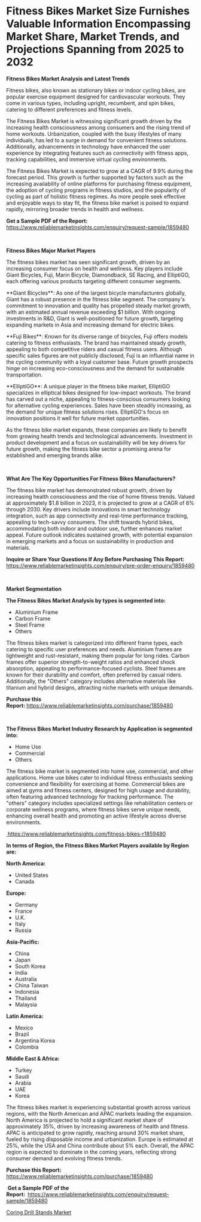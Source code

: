 <p><h1>Fitness Bikes Market Size Furnishes Valuable Information Encompassing Market Share, Market Trends, and Projections Spanning from 2025 to 2032</h1></p><p><strong>Fitness Bikes Market Analysis and Latest Trends</strong></p>
<p><p>Fitness bikes, also known as stationary bikes or indoor cycling bikes, are popular exercise equipment designed for cardiovascular workouts. They come in various types, including upright, recumbent, and spin bikes, catering to different preferences and fitness levels. </p><p>The Fitness Bikes Market is witnessing significant growth driven by the increasing health consciousness among consumers and the rising trend of home workouts. Urbanization, coupled with the busy lifestyles of many individuals, has led to a surge in demand for convenient fitness solutions. Additionally, advancements in technology have enhanced the user experience by integrating features such as connectivity with fitness apps, tracking capabilities, and immersive virtual cycling environments.</p><p>The Fitness Bikes Market is expected to grow at a CAGR of 9.9% during the forecast period. This growth is further supported by factors such as the increasing availability of online platforms for purchasing fitness equipment, the adoption of cycling programs in fitness studios, and the popularity of cycling as part of holistic fitness regimes. As more people seek effective and enjoyable ways to stay fit, the fitness bike market is poised to expand rapidly, mirroring broader trends in health and wellness.</p></p>
<p><strong>Get a Sample PDF of the Report:&nbsp;</strong> <a href="https://www.reliablemarketinsights.com/enquiry/request-sample/1859480?utm_campaign=3493&utm_medium=2&utm_source=Github&utm_content=ia&utm_term=30032025&utm_id=fitness-bikes">https://www.reliablemarketinsights.com/enquiry/request-sample/1859480</a></p>
<p>&nbsp;</p>
<p><strong>Fitness Bikes Major Market Players</strong></p>
<p><p>The fitness bikes market has seen significant growth, driven by an increasing consumer focus on health and wellness. Key players include Giant Bicycles, Fuji, Marin Bicycle, Diamondback, SE Racing, and ElliptiGO, each offering various products targeting different consumer segments.</p><p>**Giant Bicycles**: As one of the largest bicycle manufacturers globally, Giant has a robust presence in the fitness bike segment. The company's commitment to innovation and quality has propelled steady market growth, with an estimated annual revenue exceeding $1 billion. With ongoing investments in R&D, Giant is well-positioned for future growth, targeting expanding markets in Asia and increasing demand for electric bikes.</p><p>**Fuji Bikes**: Known for its diverse range of bicycles, Fuji offers models catering to fitness enthusiasts. The brand has maintained steady growth, appealing to both competitive riders and casual fitness users. Although specific sales figures are not publicly disclosed, Fuji is an influential name in the cycling community with a loyal customer base. Future growth prospects hinge on increasing eco-consciousness and the demand for sustainable transportation.</p><p>**ElliptiGO**: A unique player in the fitness bike market, ElliptiGO specializes in elliptical bikes designed for low-impact workouts. The brand has carved out a niche, appealing to fitness-conscious consumers looking for alternative cycling experiences. Sales have been steadily increasing, as the demand for unique fitness solutions rises. ElliptiGO's focus on innovation positions it well for future market opportunities.</p><p>As the fitness bike market expands, these companies are likely to benefit from growing health trends and technological advancements. Investment in product development and a focus on sustainability will be key drivers for future growth, making the fitness bike sector a promising arena for established and emerging brands alike.</p></p>
<p>&nbsp;</p>
<p><strong>What Are The Key Opportunities For Fitness Bikes Manufacturers?</strong></p>
<p><p>The fitness bike market has demonstrated robust growth, driven by increasing health consciousness and the rise of home fitness trends. Valued at approximately $1.8 billion in 2023, it is projected to grow at a CAGR of 6% through 2030. Key drivers include innovations in smart technology integration, such as app connectivity and real-time performance tracking, appealing to tech-savvy consumers. The shift towards hybrid bikes, accommodating both indoor and outdoor use, further enhances market appeal. Future outlook indicates sustained growth, with potential expansion in emerging markets and a focus on sustainability in production and materials.</p></p>
<p><strong>Inquire or Share Your Questions If Any Before Purchasing This Report:</strong> <a href="https://www.reliablemarketinsights.com/enquiry/pre-order-enquiry/1859480?utm_campaign=3493&utm_medium=2&utm_source=Github&utm_content=ia&utm_term=30032025&utm_id=fitness-bikes">https://www.reliablemarketinsights.com/enquiry/pre-order-enquiry/1859480</a></p>
<p>&nbsp;</p>
<p><strong>Market Segmentation</strong></p>
<p><strong>The Fitness Bikes Market Analysis by types is segmented into:</strong></p>
<p><ul><li>Aluminium Frame</li><li>Carbon Frame</li><li>Steel Frame</li><li>Others</li></ul></p>
<p><p>The fitness bikes market is categorized into different frame types, each catering to specific user preferences and needs. Aluminium frames are lightweight and rust-resistant, making them popular for long rides. Carbon frames offer superior strength-to-weight ratios and enhanced shock absorption, appealing to performance-focused cyclists. Steel frames are known for their durability and comfort, often preferred by casual riders. Additionally, the "Others" category includes alternative materials like titanium and hybrid designs, attracting niche markets with unique demands.</p></p>
<p><strong>Purchase this Report:&nbsp;</strong><a href="https://www.reliablemarketinsights.com/purchase/1859480?utm_campaign=3493&utm_medium=2&utm_source=Github&utm_content=ia&utm_term=30032025&utm_id=fitness-bikes">https://www.reliablemarketinsights.com/purchase/1859480</a></p>
<p>&nbsp;</p>
<p><strong>The Fitness Bikes Market Industry Research by Application is segmented into:</strong></p>
<p><ul><li>Home Use</li><li>Commercial</li><li>Others</li></ul></p>
<p><p>The fitness bike market is segmented into home use, commercial, and other applications. Home use bikes cater to individual fitness enthusiasts seeking convenience and flexibility for exercising at home. Commercial bikes are aimed at gyms and fitness centers, designed for high usage and durability, often featuring advanced technology for tracking performance. The "others" category includes specialized settings like rehabilitation centers or corporate wellness programs, where fitness bikes serve unique needs, enhancing overall health and promoting an active lifestyle across diverse environments.</p></p>
<p><a href="https://www.reliablemarketinsights.com/fitness-bikes-r1859480?utm_campaign=3493&utm_medium=2&utm_source=Github&utm_content=ia&utm_term=30032025&utm_id=fitness-bikes">&nbsp;https://www.reliablemarketinsights.com/fitness-bikes-r1859480</a></p>
<p><strong>In terms of Region, the Fitness Bikes Market Players available by Region are:</strong></p>
<p>
    <p> <strong> North America: </strong>
        <ul>
            <li>United States</li>
            <li>Canada</li>
        </ul>
        </p> 
    <p> <strong> Europe: </strong>
        <ul>
            <li>Germany</li>
            <li>France</li>
            <li>U.K.</li>
            <li>Italy</li>
            <li>Russia</li>
        </ul>
        </p> 
    <p> <strong> Asia-Pacific: </strong>
        <ul>
            <li>China</li>
            <li>Japan</li>
            <li>South Korea</li>
            <li>India</li>
            <li>Australia</li>
            <li>China Taiwan</li>
            <li>Indonesia</li>
            <li>Thailand</li>
            <li>Malaysia</li>
        </ul>
        </p> 
    <p> <strong> Latin America: </strong>
        <ul>
            <li>Mexico</li>
            <li>Brazil</li>
            <li>Argentina Korea</li>
            <li>Colombia</li>
        </ul>
        </p> 
    <p> <strong> Middle East & Africa: </strong>
        <ul>
            <li>Turkey</li>
            <li>Saudi</li>
            <li>Arabia</li>
            <li>UAE</li>
            <li>Korea</li>
        </ul>
    </p>
    </p>
<p><p>The fitness bikes market is experiencing substantial growth across various regions, with the North American and APAC markets leading the expansion. North America is projected to hold a significant market share of approximately 35%, driven by increasing awareness of health and fitness. APAC is anticipated to grow rapidly, reaching around 30% market share, fueled by rising disposable income and urbanization. Europe is estimated at 25%, while the USA and China contribute about 5% each. Overall, the APAC region is expected to dominate in the coming years, reflecting strong consumer demand and evolving fitness trends.</p></p>
<p><strong>Purchase this Report: </strong><a href="https://www.reliablemarketinsights.com/purchase/1859480?utm_campaign=3493&utm_medium=2&utm_source=Github&utm_content=ia&utm_term=30032025&utm_id=fitness-bikes">https://www.reliablemarketinsights.com/purchase/1859480</a></p>
<p>&nbsp;<strong>Get a Sample PDF of the Report:&nbsp;&nbsp;</strong><a href="https://www.reliablemarketinsights.com/enquiry/request-sample/1859480?utm_campaign=3493&utm_medium=2&utm_source=Github&utm_content=ia&utm_term=30032025&utm_id=fitness-bikes">https://www.reliablemarketinsights.com/enquiry/request-sample/1859480</a></p>
<p><strong></strong></p>
<p><p><a href="https://github.com/eymermanda0p/Market-Research-Report-List-1/blob/main/coring-drill-stands-market.md?utm_campaign=3493&utm_medium=2&utm_source=Github&utm_content=ia&utm_term=30032025&utm_id=fitness-bikes">Coring Drill Stands Market</a></p></p>